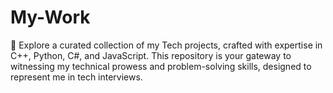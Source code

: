 # My-Work
🚀 Explore a curated collection of my Tech projects, crafted with expertise in C++, Python, C#, and JavaScript. This repository is your gateway to witnessing my technical prowess and problem-solving skills, designed to represent me in tech interviews.
